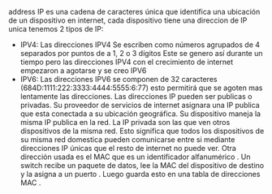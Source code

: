 address IP es una cadena de caracteres única que identifica una ubicación de un dispositivo en internet, cada dispositivo tiene una direccion de IP unica
tenemos 2 tipos de IP:
- IPV4:
Las direcciones IPV4 Se escriben como números agrupados de 4 separados por puntos de a 1, 2 o 3 dígitos Este se genero así durante un tiempo pero las direcciones IPV4 con el crecimiento de internet empezaron a agotarse y se creo IPV6
- IPV6: Las direcciones IPV6 se componen de  32 caracteres (684D:1111:222:3333:4444:5555:6:77) esto permitirá que se agoten mas lentamente las direcciones.
Las direcciones IP pueden ser publicas o privadas. Su proveedor de servicios de internet asignara una IP publica que esta conectada a su ubicación geográfica.
Su dispositivo maneja la misma IP publica en la red. La IP privada son las que ven otros dispositivos de la misma red. Esto significa que todos los dispositivos de su misma red domestica pueden comunicarse entre si mediante direcciones IP únicas que el resto de internet no puede ver. Otra dirección usada es el MAC que es un identificador alfanumérico . Un switch recibe un paquete de datos, lee la MAC del dispositivo de destino y la asigna a un puerto . Luego guarda esto en  una tabla de direcciones MAC .
